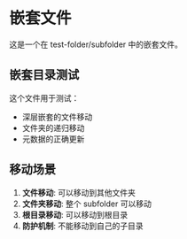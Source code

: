 # 嵌套文件

这是一个在 test-folder/subfolder 中的嵌套文件。

## 嵌套目录测试

这个文件用于测试：
- 深层嵌套的文件移动
- 文件夹的递归移动
- 元数据的正确更新

## 移动场景

1. **文件移动**: 可以移动到其他文件夹
2. **文件夹移动**: 整个 subfolder 可以移动
3. **根目录移动**: 可以移动到根目录
4. **防护机制**: 不能移动到自己的子目录
